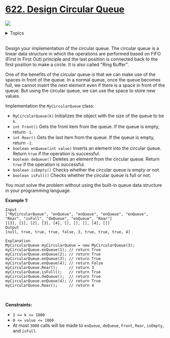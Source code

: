 # [622. Design Circular Queue](https://leetcode.cn/problems/design-circular-queue/)

![](https://img.shields.io/badge/Difficulty-Medium-F8AF40.svg)

<details>
<summary>Topics</summary>

* [`Array`](https://leetcode.com/tag/array/)
* [`Linked List`](https://leetcode.com/tag/linked-list/)
* [`Queue`](https://leetcode.com/tag/queue/)
* [`Design`](https://leetcode.com/tag/design/)

</details>
<br />

Design your implementation of the circular queue. The circular queue is a linear data structure in which the operations are performed based on FIFO (First In First Out) principle and the last position is connected back to the first position to make a circle. It is also called "Ring Buffer".

One of the benefits of the circular queue is that we can make use of the spaces in front of the queue. In a normal queue, once the queue becomes full, we cannot insert the next element even if there is a space in front of the queue. But using the circular queue, we can use the space to store new values.

Implementation the `MyCircularQueue` class:

 + `MyCircularQueue(k)` Initializes the object with the size of the queue to be `k`.
 + `int Front()` Gets the front item from the queue. If the queue is empty, return `-1`.
 + `int Rear()` Gets the last item from the queue. If the queue is empty, return `-1`.
 + `boolean enQueue(int value)` Inserts an element into the circular queue. Return `true` if the operation is successful.
 + `boolean deQueue()` Deletes an element from the circular queue. Return `true` if the operation is successful.
 + `boolean isEmpty()` Checks whether the circular queue is empty or not.
 + `boolean isFull()` Checks whether the circular queue is full or not.

You must solve the problem without using the built-in queue data structure in your programming language. 

**Example 1:**

    Input
    ["MyCircularQueue", "enQueue", "enQueue", "enQueue", "enQueue", "Rear", "isFull", "deQueue", "enQueue", "Rear"]
    [[3], [1], [2], [3], [4], [], [], [], [4], []]
    Output
    [null, true, true, true, false, 3, true, true, true, 4]

    Explanation
    MyCircularQueue myCircularQueue = new MyCircularQueue(3);
    myCircularQueue.enQueue(1); // return True
    myCircularQueue.enQueue(2); // return True
    myCircularQueue.enQueue(3); // return True
    myCircularQueue.enQueue(4); // return False
    myCircularQueue.Rear();     // return 3
    myCircularQueue.isFull();   // return True
    myCircularQueue.deQueue();  // return True
    myCircularQueue.enQueue(4); // return True
    myCircularQueue.Rear();     // return 4
 

**Constraints:**

 + `1 <= k <= 1000`
 + `0 <= value <= 1000`
 + At most `3000` calls will be made to `enQueue`, `deQueue`, `Front`, `Rear`, `isEmpty`, and `isFull`.
